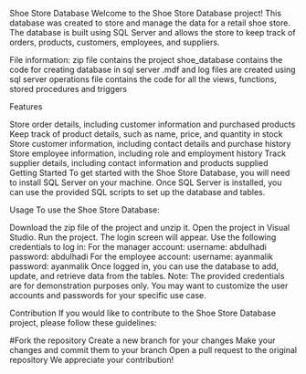 Shoe Store Database
Welcome to the Shoe Store Database project! This database was created to store and manage the data for a retail shoe store. The database is built using SQL Server and allows the store to keep track of orders, products, customers, employees, and suppliers.

File information:
  zip file contains the project
  shoe_database contains the code for creating database in sql server
  .mdf and log files are created using sql server 
  operations file contains the code for all the views, functions, stored procedures and triggers

Features

Store order details, including customer information and purchased products
Keep track of product details, such as name, price, and quantity in stock
Store customer information, including contact details and purchase history
Store employee information, including role and employment history
Track supplier details, including contact information and products supplied
Getting Started
To get started with the Shoe Store Database, you will need to install SQL Server on your machine. Once SQL Server is installed, you can use the provided SQL scripts to set up the database and tables.

Usage
To use the Shoe Store Database:

Download the zip file of the project and unzip it.
Open the project in Visual Studio.
Run the project.
The login screen will appear. Use the following credentials to log in:
For the manager account:
username: abdulhadi
password: abdulhadi
For the employee account:
username: ayanmalik
password: ayanmalik
Once logged in, you can use the database to add, update, and retrieve data from the tables.
Note: The provided credentials are for demonstration purposes only. You may want to customize the user accounts and passwords for your specific use case.

Contribution
If you would like to contribute to the Shoe Store Database project, please follow these guidelines:

#Fork the repository
Create a new branch for your changes
Make your changes and commit them to your branch
Open a pull request to the original repository
We appreciate your contribution!
